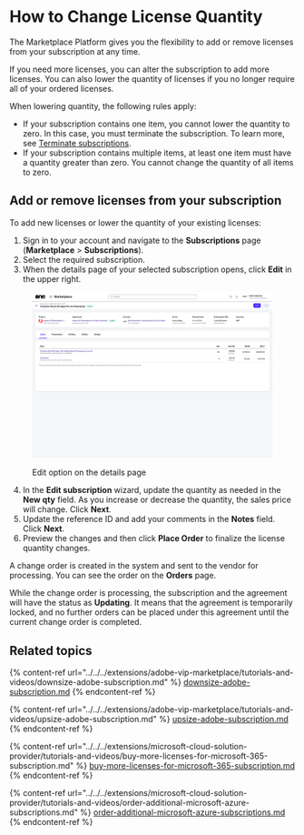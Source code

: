 # How to Change License Quantity

The Marketplace Platform gives you the flexibility to add or remove licenses from your subscription at any time.&#x20;

If you need more licenses, you can alter the subscription to add more licenses. You can also lower the quantity of licenses if you no longer require all of your ordered licenses.

When lowering quantity, the following rules apply:&#x20;

* If your subscription contains one item, you cannot lower the quantity to zero. In this case, you must terminate the subscription. To learn more, see [Terminate subscriptions](../../../modules/marketplace/subscriptions/terminate-a-subscription.md).
* If your subscription contains multiple items, at least one item must have a quantity greater than zero. You cannot change the quantity of all items to zero.

## Add or remove licenses from your subscription

To add new licenses or lower the quantity of your existing licenses:

1. Sign in to your account and navigate to the **Subscriptions** page (**Marketplace** > **Subscriptions**).&#x20;
2. Select the required subscription.&#x20;
3. When the details page of your selected subscription opens, click **Edit** in the upper right.&#x20;

<figure><img src="../../../.gitbook/assets/image (865).png" alt=""><figcaption><p>Edit option on the details page</p></figcaption></figure>

4. In the **Edit subscription** wizard, update the quantity as needed in the **New qty** field. As you increase or decrease the quantity, the sales price will change. Click **Next**.
5. Update the reference ID and add your comments in the **Notes** field. Click **Next**.
6. Preview the changes and then click **Place Order** to finalize the license quantity changes.

A change order is created in the system and sent to the vendor for processing. You can see the order on the **Orders** page.&#x20;

While the change order is processing, the subscription and the agreement will have the status as **Updating**. It means that the agreement is temporarily locked, and no further orders can be placed under this agreement until the current change order is completed.

## Related topics

{% content-ref url="../../../extensions/adobe-vip-marketplace/tutorials-and-videos/downsize-adobe-subscription.md" %}
[downsize-adobe-subscription.md](../../../extensions/adobe-vip-marketplace/tutorials-and-videos/downsize-adobe-subscription.md)
{% endcontent-ref %}

{% content-ref url="../../../extensions/adobe-vip-marketplace/tutorials-and-videos/upsize-adobe-subscription.md" %}
[upsize-adobe-subscription.md](../../../extensions/adobe-vip-marketplace/tutorials-and-videos/upsize-adobe-subscription.md)
{% endcontent-ref %}

{% content-ref url="../../../extensions/microsoft-cloud-solution-provider/tutorials-and-videos/buy-more-licenses-for-microsoft-365-subscription.md" %}
[buy-more-licenses-for-microsoft-365-subscription.md](../../../extensions/microsoft-cloud-solution-provider/tutorials-and-videos/buy-more-licenses-for-microsoft-365-subscription.md)
{% endcontent-ref %}

{% content-ref url="../../../extensions/microsoft-cloud-solution-provider/tutorials-and-videos/order-additional-microsoft-azure-subscriptions.md" %}
[order-additional-microsoft-azure-subscriptions.md](../../../extensions/microsoft-cloud-solution-provider/tutorials-and-videos/order-additional-microsoft-azure-subscriptions.md)
{% endcontent-ref %}
